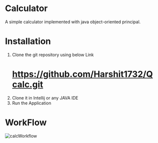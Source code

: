 # Calculator
  A simple calculator implemented with java object-oriented principal.
# Installation

1. Clone the git repository using below Link
    # https://github.com/Harshit1732/Qcalc.git
2. Clone it in Intellij or any JAVA IDE
3. Run the Application

# WorkFlow
  

  ![calcWorkflow](https://github.com/Harshit1732/Qcalc/assets/90718298/c8b079f8-ea24-4565-8e47-291dd1707511)


  
  



